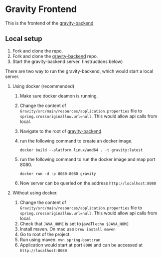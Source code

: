 # Gravity Frontend

This is the frontend of the [gravity-backend](https://github.com/himanshuhsn/Gravity)

## Local setup
1. Fork and clone the repo.
1. Fork and clone the [gravity-backend](https://github.com/himanshuhsn/Gravity) repo.
1. Start the gravity-backend server. (Instructions below)

There are two way to run the gravity-backend, which would start a local server.

1. Using docker (recommended)
    1. Make sure docker deamon is running.
    1. Change the content of `Gravity/src/main/resources/application.properties` file to `spring.crossoriginallow.url=null`. This would allow api calls from local.
    1. Navigate to the root of [gravity-backend](https://github.com/himanshuhsn/Gravity).
    1. run the following command to create an docker image.

        ```docker build --platform linux/amd64 . -t gravity:latest```

    1. run the following command to run the docker image and map port 8080.

        ```docker run -d -p 8080:8080 gravity```

    1. Now server can be queried on the address `http://localhost:8080`

2. Without using docker.
    1. Change the content of `Gravity/src/main/resources/application.properties` file to `spring.crossoriginallow.url=null`. This would allow api calls from local.
    1. Check that `JAVA_HOME` is set to java11 `echo $JAVA_HOME`
    1. Install maven. On mac use `brew install maven`
    1. Go to root of the project.
    1. Run using maven. `mvn spring-boot:run`
    1. Application would start at port `8080` and can be accessed at `http://localhost:8080`